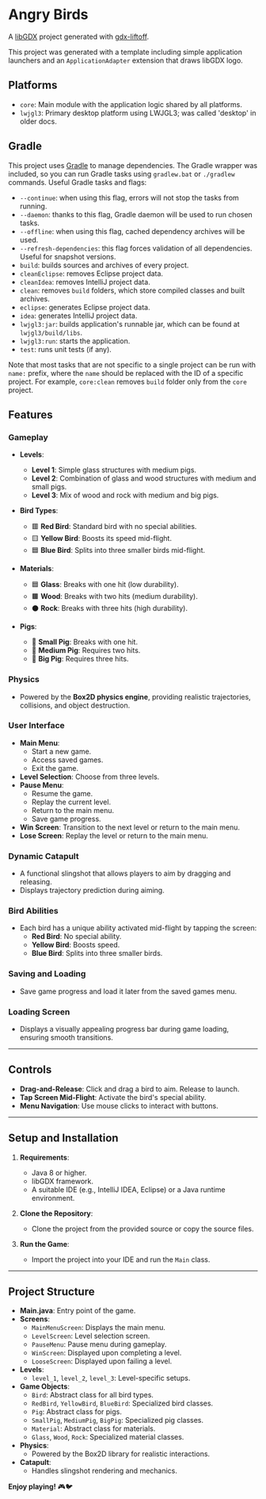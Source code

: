 # Angry Birds

A [libGDX](https://libgdx.com/) project generated with [gdx-liftoff](https://github.com/libgdx/gdx-liftoff).

This project was generated with a template including simple application launchers and an `ApplicationAdapter` extension that draws libGDX logo.

## Platforms

- `core`: Main module with the application logic shared by all platforms.
- `lwjgl3`: Primary desktop platform using LWJGL3; was called 'desktop' in older docs.

## Gradle

This project uses [Gradle](https://gradle.org/) to manage dependencies.
The Gradle wrapper was included, so you can run Gradle tasks using `gradlew.bat` or `./gradlew` commands.
Useful Gradle tasks and flags:

- `--continue`: when using this flag, errors will not stop the tasks from running.
- `--daemon`: thanks to this flag, Gradle daemon will be used to run chosen tasks.
- `--offline`: when using this flag, cached dependency archives will be used.
- `--refresh-dependencies`: this flag forces validation of all dependencies. Useful for snapshot versions.
- `build`: builds sources and archives of every project.
- `cleanEclipse`: removes Eclipse project data.
- `cleanIdea`: removes IntelliJ project data.
- `clean`: removes `build` folders, which store compiled classes and built archives.
- `eclipse`: generates Eclipse project data.
- `idea`: generates IntelliJ project data.
- `lwjgl3:jar`: builds application's runnable jar, which can be found at `lwjgl3/build/libs`.
- `lwjgl3:run`: starts the application.
- `test`: runs unit tests (if any).

Note that most tasks that are not specific to a single project can be run with `name:` prefix, where the `name` should be replaced with the ID of a specific project.
For example, `core:clean` removes `build` folder only from the `core` project.

## Features

### Gameplay
- **Levels**:
    - **Level 1**: Simple glass structures with medium pigs.
    - **Level 2**: Combination of glass and wood structures with medium and small pigs.
    - **Level 3**: Mix of wood and rock with medium and big pigs.

- **Bird Types**:
    - 🟥 **Red Bird**: Standard bird with no special abilities.
    - 🟨 **Yellow Bird**: Boosts its speed mid-flight.
    - 🟦 **Blue Bird**: Splits into three smaller birds mid-flight.

- **Materials**:
    - 🟦 **Glass**: Breaks with one hit (low durability).
    - 🟫 **Wood**: Breaks with two hits (medium durability).
    - ⚫ **Rock**: Breaks with three hits (high durability).

- **Pigs**:
    - 🐷 **Small Pig**: Breaks with one hit.
    - 🐖 **Medium Pig**: Requires two hits.
    - 🐗 **Big Pig**: Requires three hits.

### Physics
- Powered by the **Box2D physics engine**, providing realistic trajectories, collisions, and object destruction.

### User Interface
- **Main Menu**:
    - Start a new game.
    - Access saved games.
    - Exit the game.
- **Level Selection**: Choose from three levels.
- **Pause Menu**:
    - Resume the game.
    - Replay the current level.
    - Return to the main menu.
    - Save game progress.
- **Win Screen**: Transition to the next level or return to the main menu.
- **Lose Screen**: Replay the level or return to the main menu.

### Dynamic Catapult
- A functional slingshot that allows players to aim by dragging and releasing.
- Displays trajectory prediction during aiming.

### Bird Abilities
- Each bird has a unique ability activated mid-flight by tapping the screen:
    - **Red Bird**: No special ability.
    - **Yellow Bird**: Boosts speed.
    - **Blue Bird**: Splits into three smaller birds.

### Saving and Loading
- Save game progress and load it later from the saved games menu.

### Loading Screen
- Displays a visually appealing progress bar during game loading, ensuring smooth transitions.

---

## Controls
- **Drag-and-Release**: Click and drag a bird to aim. Release to launch.
- **Tap Screen Mid-Flight**: Activate the bird's special ability.
- **Menu Navigation**: Use mouse clicks to interact with buttons.

---

## Setup and Installation

1. **Requirements**:
    - Java 8 or higher.
    - libGDX framework.
    - A suitable IDE (e.g., IntelliJ IDEA, Eclipse) or a Java runtime environment.

2. **Clone the Repository**:
    - Clone the project from the provided source or copy the source files.

3. **Run the Game**:
    - Import the project into your IDE and run the `Main` class.

---

## Project Structure

- **Main.java**: Entry point of the game.
- **Screens**:
    - `MainMenuScreen`: Displays the main menu.
    - `LevelScreen`: Level selection screen.
    - `PauseMenu`: Pause menu during gameplay.
    - `WinScreen`: Displayed upon completing a level.
    - `LooseScreen`: Displayed upon failing a level.
- **Levels**:
    - `level_1`, `level_2`, `level_3`: Level-specific setups.
- **Game Objects**:
    - `Bird`: Abstract class for all bird types.
    - `RedBird`, `YellowBird`, `BlueBird`: Specialized bird classes.
    - `Pig`: Abstract class for pigs.
    - `SmallPig`, `MediumPig`, `BigPig`: Specialized pig classes.
    - `Material`: Abstract class for materials.
    - `Glass`, `Wood`, `Rock`: Specialized material classes.
- **Physics**:
    - Powered by the Box2D library for realistic interactions.
- **Catapult**:
    - Handles slingshot rendering and mechanics.

**Enjoy playing!** 🎮🐦

